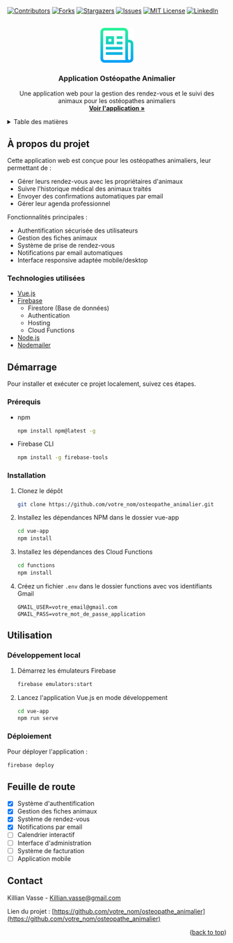 <div id="top"></div>
<!--
*** Thanks for checking out the Best-README-Template. If you have a suggestion
*** that would make this better, please fork the repo and create a pull request
*** or simply open an issue with the tag "enhancement".
*** Don't forget to give the project a star!
*** Thanks again! Now go create something AMAZING! :D
-->



<!-- PROJECT SHIELDS -->
<!--
*** I'm using markdown "reference style" links for readability.
*** Reference links are enclosed in brackets [ ] instead of parentheses ( ).
*** See the bottom of this document for the declaration of the reference variables
*** for contributors-url, forks-url, etc. This is an optional, concise syntax you may use.
*** https://www.markdownguide.org/basic-syntax/#reference-style-links
-->
[![Contributors][contributors-shield]][contributors-url]
[![Forks][forks-shield]][forks-url]
[![Stargazers][stars-shield]][stars-url]
[![Issues][issues-shield]][issues-url]
[![MIT License][license-shield]][license-url]
[![LinkedIn][linkedin-shield]][linkedin-url]



<!-- PROJECT LOGO -->
<br />
<div align="center">
  <a href="https://osteopatheanimalier-50728.web.app">
    <img src="images/logo.png" alt="Logo" width="80" height="80">
  </a>

  <h3 align="center">Application Ostéopathe Animalier</h3>

  <p align="center">
    Une application web pour la gestion des rendez-vous et le suivi des animaux pour les ostéopathes animaliers
    <br />
    <a href="https://osteopatheanimalier-50728.web.app"><strong>Voir l'application »</strong></a>
  </p>
</div>



<!-- TABLE OF CONTENTS -->
<details>
  <summary>Table des matières</summary>
  <ol>
    <li>
      <a href="#a-propos-du-projet">À propos du projet</a>
      <ul>
        <li><a href="#technologies-utilisees">Technologies utilisées</a></li>
      </ul>
    </li>
    <li>
      <a href="#demarrage">Démarrage</a>
      <ul>
        <li><a href="#prerequis">Prérequis</a></li>
        <li><a href="#installation">Installation</a></li>
      </ul>
    </li>
    <li><a href="#utilisation">Utilisation</a></li>
    <li><a href="#feuille-de-route">Feuille de route</a></li>
    <li><a href="#contact">Contact</a></li>
  </ol>
</details>



<!-- ABOUT THE PROJECT -->
## À propos du projet

Cette application web est conçue pour les ostéopathes animaliers, leur permettant de :
* Gérer leurs rendez-vous avec les propriétaires d'animaux
* Suivre l'historique médical des animaux traités
* Envoyer des confirmations automatiques par email
* Gérer leur agenda professionnel

Fonctionnalités principales :
* Authentification sécurisée des utilisateurs
* Gestion des fiches animaux
* Système de prise de rendez-vous
* Notifications par email automatiques
* Interface responsive adaptée mobile/desktop

### Technologies utilisées

* [Vue.js](https://vuejs.org/)
* [Firebase](https://firebase.google.com/)
  * Firestore (Base de données)
  * Authentication
  * Hosting
  * Cloud Functions
* [Node.js](https://nodejs.org/)
* [Nodemailer](https://nodemailer.com/)

## Démarrage

Pour installer et exécuter ce projet localement, suivez ces étapes.

### Prérequis

* npm
  ```sh
  npm install npm@latest -g
  ```
* Firebase CLI
  ```sh
  npm install -g firebase-tools
  ```

### Installation

1. Clonez le dépôt
   ```sh
   git clone https://github.com/votre_nom/osteopathe_animalier.git
   ```
2. Installez les dépendances NPM dans le dossier vue-app
   ```sh
   cd vue-app
   npm install
   ```
3. Installez les dépendances des Cloud Functions
   ```sh
   cd functions
   npm install
   ```
4. Créez un fichier `.env` dans le dossier functions avec vos identifiants Gmail
   ```
   GMAIL_USER=votre_email@gmail.com
   GMAIL_PASS=votre_mot_de_passe_application
   ```

## Utilisation

### Développement local

1. Démarrez les émulateurs Firebase
   ```sh
   firebase emulators:start
   ```

2. Lancez l'application Vue.js en mode développement
   ```sh
   cd vue-app
   npm run serve
   ```

### Déploiement

Pour déployer l'application :

```sh
firebase deploy
```

## Feuille de route

- [x] Système d'authentification
- [x] Gestion des fiches animaux
- [x] Système de rendez-vous
- [x] Notifications par email
- [ ] Calendrier interactif
- [ ] Interface d'administration
- [ ] Système de facturation
- [ ] Application mobile

## Contact

Killian Vasse - Killian.vasse@gmail.com

Lien du projet : [https://github.com/votre_nom/osteopathe_animalier](https://github.com/votre_nom/osteopathe_animalier)

<p align="right">(<a href="#top">back to top</a>)</p>



<!-- MARKDOWN LINKS & IMAGES -->
<!-- https://www.markdownguide.org/basic-syntax/#reference-style-links -->
[contributors-shield]: https://img.shields.io/github/contributors/othneildrew/Best-README-Template.svg?style=for-the-badge
[contributors-url]: https://github.com/othneildrew/Best-README-Template/graphs/contributors
[forks-shield]: https://img.shields.io/github/forks/othneildrew/Best-README-Template.svg?style=for-the-badge
[forks-url]: https://github.com/othneildrew/Best-README-Template/network/members
[stars-shield]: https://img.shields.io/github/stars/othneildrew/Best-README-Template.svg?style=for-the-badge
[stars-url]: https://github.com/othneildrew/Best-README-Template/stargazers
[issues-shield]: https://img.shields.io/github/issues/othneildrew/Best-README-Template.svg?style=for-the-badge
[issues-url]: https://github.com/othneildrew/Best-README-Template/issues
[license-shield]: https://img.shields.io/github/license/othneildrew/Best-README-Template.svg?style=for-the-badge
[license-url]: https://github.com/othneildrew/Best-README-Template/blob/master/LICENSE.txt
[linkedin-shield]: https://img.shields.io/badge/-LinkedIn-black.svg?style=for-the-badge&logo=linkedin&colorB=555
[linkedin-url]: https://linkedin.com/in/killian-vasse
